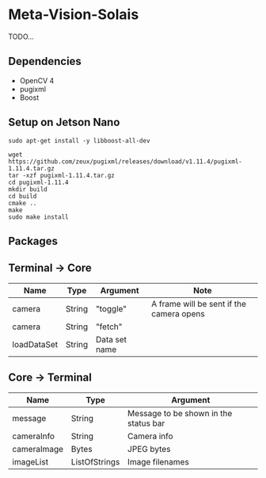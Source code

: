 Meta-Vision-Solais
===

TODO...

## Dependencies
* OpenCV 4
* pugixml
* Boost

## Setup on Jetson Nano
```shell
sudo apt-get install -y libboost-all-dev
```

```shell
wget https://github.com/zeux/pugixml/releases/download/v1.11.4/pugixml-1.11.4.tar.gz
tar -xzf pugixml-1.11.4.tar.gz
cd pugixml-1.11.4
mkdir build
cd build
cmake ..
make
sudo make install
```

## Packages
## Terminal -> Core
| Name   | Type   | Argument         |Note|
|--------|--------|------------------|----|
| camera | String | "toggle" | A frame will be sent if the camera opens |
| camera | String | "fetch"  | |
| loadDataSet | String | Data set name  | |

## Core -> Terminal
| Name   | Type   | Argument         |
|--------|--------|------------------|
| message | String | Message to be shown in the status bar |
| cameraInfo | String | Camera info |
| cameraImage | Bytes | JPEG bytes  |
| imageList | ListOfStrings | Image filenames |
